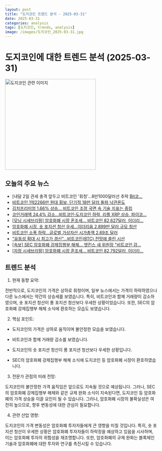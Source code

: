 ```yaml
---
layout: post
title: "도지코인 트렌드 분석 - 2025-03-31"
date: 2025-03-31
categories: analysis
tags: [도지코인, trends, analysis]
image: /images/도지코인_2025-03-31.jpg
---
```


# 도지코인에 대한 트렌드 분석 (2025-03-31)

<img src="https://nan0silver.github.io/doge_trend_monitoring/images/도지코인_2025-03-31.jpg" alt="도지코인 관련 이미지" width="300">

## 오늘의 주요 뉴스

- [내달 2일 관세 충격 앞두고 비트코인</b> '휘청'…8만1000달러선 추락 [Bit코...](https://www.etoday.co.kr/news/view/2457405)
- [비트코인</b> 1억2266만 원대 횡보, 단기적 18만 달러 돌파 낙관론도](https://www.businesspost.co.kr/BP?command=article_view&num=389189)
- [김치프리미엄 1.66% 상승… 비트코인</b> 조정 국면 속 기술 지표는 중립](https://www.tokenpost.kr/news/cryptocurrency/232816)
- [코인거래액 24.4% 감소…비트코인·도지코인</b> 하락, 리플 XRP 상승, 파이코...](https://www.topstarnews.net/news/articleView.html?idxno=15625980)
- [[모닝 시세브리핑] 암호화폐 시장 혼조세… 비트코인</b> 82,627달러, 이더리...](https://www.tokenpost.kr/news/cryptocurrency/232808)
- [암호화폐 시장, 숏 포지션 청산 우세…이더리움 2,899만 달러 규모 청산](https://www.tokenpost.kr/news/cryptocurrency/232807)
- [비트코인</b> 소폭 하락…글로벌 가상자산 시가총액 2.69조 달러](https://www.tokenpost.kr/news/breaking/232785)
- [&quot;유동성 확대 시 최고가 경신&quot;...비트코인</b>(BTC) 전망에 쏠린 시선](https://www.gukjenews.com/news/articleView.html?idxno=3237018)
- [[속보] SEC 암호화폐 강제집행부 해체… 앳킨스 새 위원장 &quot;비트코인</b> 감...](http://www.g-enews.com/ko-kr/news/article/news_all/2025032719155692824a01bf698f_1/article.html)
- [[자정 시세브리핑] 암호화폐 시장 혼조세… 비트코인</b> 82,792달러, 이더리...](https://www.tokenpost.kr/news/cryptocurrency/232766)

## 트렌드 분석

1. 현재 동향 요약: 

전반적으로, 도지코인의 가격은 상하로 휘청이며, 일부 뉴스에서는 가격이 하락하였으나 다른 뉴스에서는 약간의 상승세를 보였습니다. 특히, 비트코인과 함께 거래량이 감소하였으며, 숏 포지션 청산이 롱 포지션 청산보다 우세한 상황이었습니다. 또한, SEC의 암호화폐 강제집행부 해체 소식에 환호하는 모습도 보였습니다.



2. 핵심 포인트: 

- 도지코인의 가격은 상하로 움직이며 불안정한 모습을 보였습니다.

- 비트코인과 함께 거래량 감소를 보였습니다.

- 도지코인의 숏 포지션 청산이 롱 포지션 청산보다 우세한 상황입니다.

- SEC의 암호화폐 강제집행부 해체 소식에 도지코인 등 암호화폐 시장이 환호하였습니다.



3. 전문가 관점의 미래 전망: 

도지코인의 불안정한 가격 움직임은 앞으로도 지속될 것으로 예상됩니다. 그러나, SEC의 암호화폐 강제집행부 해체와 같은 규제 완화 소식이 지속된다면, 도지코인 등 암호화폐의 가격 상승을 이끌 요인이 될 수 있습니다. 그러나, 암호화폐 시장의 불확실성은 여전히 높으므로, 향후 변동성에 대한 관심이 필요합니다.



4. 관련 산업 영향: 

도지코인의 가격 변동성은 암호화폐 투자자들에게 큰 영향을 미칠 것입니다. 특히, 숏 포지션 청산이 우세한 상황은 암호화폐 투자자들이 하락장을 예상하고 있음을 시사하며, 이는 암호화폐 투자의 위험성을 재조명합니다. 또한, 암호화폐의 규제 완화는 블록체인 기술과 암호화폐에 대한 투자와 연구를 촉진시킬 수 있습니다.